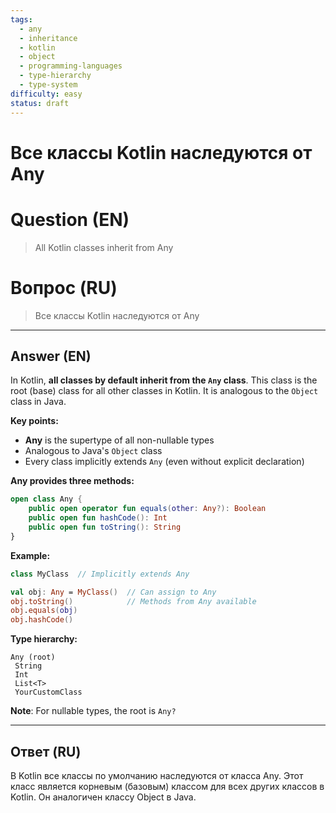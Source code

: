 ```yaml
---
tags:
  - any
  - inheritance
  - kotlin
  - object
  - programming-languages
  - type-hierarchy
  - type-system
difficulty: easy
status: draft
---
```


# Все классы Kotlin наследуются от Any

# Question (EN)
> All Kotlin classes inherit from Any

# Вопрос (RU)
> Все классы Kotlin наследуются от Any

---

## Answer (EN)

In Kotlin, **all classes by default inherit from the `Any` class**. This class is the root (base) class for all other classes in Kotlin. It is analogous to the `Object` class in Java.

**Key points:**

- **Any** is the supertype of all non-nullable types
- Analogous to Java's `Object` class
- Every class implicitly extends `Any` (even without explicit declaration)

**Any provides three methods:**
```kotlin
open class Any {
    public open operator fun equals(other: Any?): Boolean
    public open fun hashCode(): Int
    public open fun toString(): String
}
```

**Example:**
```kotlin
class MyClass  // Implicitly extends Any

val obj: Any = MyClass()  // Can assign to Any
obj.toString()            // Methods from Any available
obj.equals(obj)
obj.hashCode()
```

**Type hierarchy:**
```
Any (root)
 String
 Int
 List<T>
 YourCustomClass
```

**Note**: For nullable types, the root is `Any?`

---

## Ответ (RU)

В Kotlin все классы по умолчанию наследуются от класса Any. Этот класс является корневым (базовым) классом для всех других классов в Kotlin. Он аналогичен классу Object в Java.

